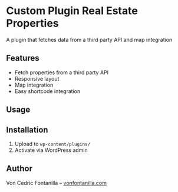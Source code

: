 # Custom Plugin Real Estate Properties

A plugin that fetches data from a third party API and map integration

## Features
- Fetch properties from a third party API
- Responsive layout
- Map integration
- Easy shortcode integration

## Usage


## Installation
1. Upload to `wp-content/plugins/`
2. Activate via WordPress admin

## Author
Von Cedric Fontanilla – [vonfontanilla.com](https://yourportfolio.com)
